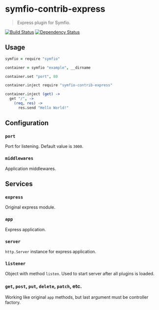 # symfio-contrib-express

> Express plugin for Symfio.

[![Build Status](http://teamcity.rithis.com/httpAuth/app/rest/builds/buildType:id:bt8,branch:master/statusIcon?guest=1)](http://teamcity.rithis.com/viewType.html?buildTypeId=bt8&guest=1)
[![Dependency Status](https://gemnasium.com/symfio/symfio-contrib-express.png)](https://gemnasium.com/symfio/symfio-contrib-express)

## Usage

```coffee
symfio = require "symfio"

container = symfio "example", __dirname

container.set "port", 80

container.inject require "symfio-contrib-express"

container.inject (get) ->
  get "/", ->
    (req, res) ->
      res.send "Hello World!"
```

## Configuration

### `port`

Port for listening. Default value is `3000`.

### `middlewares`

Application middlewares.

## Services

### `express`

Original express module.

### `app`

Express application.

### `server`

`http.Server` instance for express application.

### `listener`

Object with method `listen`. Used to start server after all plugins is loaded.

### `get`, `post`, `put`, `delete`, `patch`, etc.

Working like original `app` methods, but last argument must be controller
factory.
